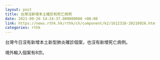 ```yaml
---
layout: post
title: 台灣沒新增本土確診和死亡病例
date: 2021-09-26 14:24:37.000000000 +08:00
link: https://news.rthk.hk/rthk/ch/component/k2/1612318-20210926.htm
categories: rthk
---
```


台灣今日沒有新增本土新型肺炎確診個案，也沒有新增死亡病例。

境外輸入個案有8宗。
